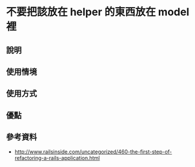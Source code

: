# 不要把該放在 helper 的東西放在 model 裡

## 說明
## 使用情境
## 使用方式
## 優點
## 參考資料

* <http://www.railsinside.com/uncategorized/460-the-first-step-of-refactoring-a-rails-application.html>